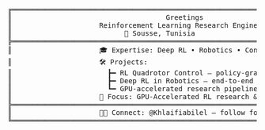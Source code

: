 <p align="center">
<pre style="font-family: Menlo, monospace;">
╔══════════════════════════════════════════════════════════════════════════════════════════════════════╗
║                                     Greetings                                                        ║
║                     Reinforcement Learning Research Engineer                                         ║
║                           📍 Sousse, Tunisia                                                         ║
╠══════════════════════════════════════════════════════════════════════════════════════════════════════╣
║                     🎓 Expertise: Deep RL • Robotics • Control Systems                               ║
║                     🛠️ Projects:                                                                     ║
║                       ┣━ RL Quadrotor Control — policy‑gradient & simulation-based                    ║
║                       ┣━ Deep RL in Robotics — end‑to‑end learning with perception loops               ║
║                       ┗━ GPU‑accelerated research pipelines & scalable infra                         ║
║                     🔬 Focus: GPU‑Accelerated RL research & real‑world deployment                    ║
╠══════════════════════════════════════════════════════════════════════════════════════════════════════╣
║                     🧑‍💻 Connect: @Khlaifiabilel — follow for RL updates                               ║
╚══════════════════════════════════════════════════════════════════════════════════════════════════════╝
</pre>
</p>
